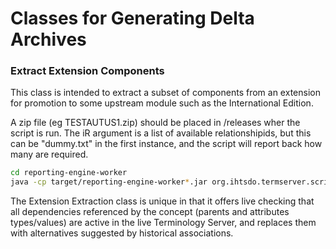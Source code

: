 Classes for Generating Delta Archives
=====================================


### Extract Extension Components

This class is intended to extract a subset of components from an extension for promotion to some upstream module such as the International Edition.

A zip file (eg TESTAUTUS1.zip) should be placed in /releases wher the script is run.
The iR argument is a list of available relationshipids, but this can be "dummy.txt" in the first instance, and the script will report back how many are required.

```bash
cd reporting-engine-worker
java -cp target/reporting-engine-worker*.jar org.ihtsdo.termserver.scripting.delta.ExtractExtensionComponents  -c uat-ims-ihtsdo=2Lx9UDGGHcaCFpZaXaCVbg00 -a tmorrison -d N -p TESTAUTUS1 -iR /Users/Peter/Google\ Drive/005_Ad_hoc_queries/038_US_concept_promotion/prod_rel_ids_all.txt -f /Users/Peter/Google\ Drive/005_Ad_hoc_queries/038_US_concept_promotion/us_nutrition_all.txt
```
The Extension Extraction class is unique in that it offers live checking that all dependencies referenced by the concept (parents and attributes types/values) are active in the live Terminology Server, and replaces them with alternatives suggested by historical associations.